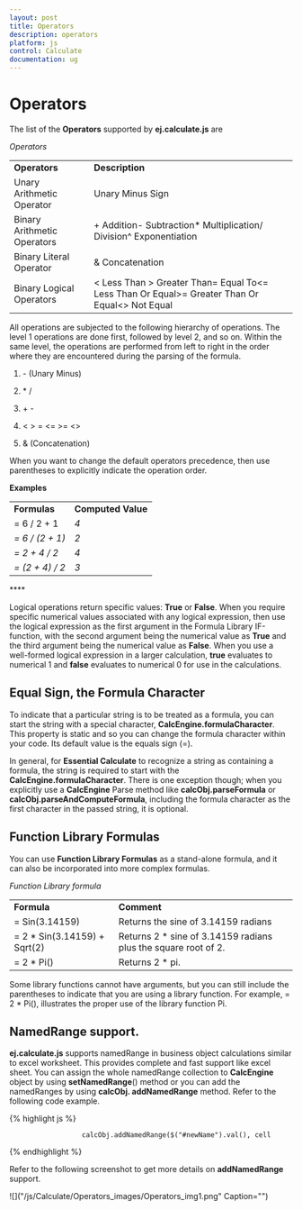 ```yaml
---
layout: post
title: Operators
description: operators
platform: js
control: Calculate
documentation: ug
---
```


# Operators

The list of the **Operators** supported by **ej.calculate.js** are

_Operators_

<table>
<tr>
<td>
<b>Operators </b></td><td>
<b>Description     </b></td></tr>
<tr>
<td>
Unary Arithmetic Operator</td><td>
Unary Minus Sign</td></tr>
<tr>
<td>
Binary Arithmetic Operators</td><td>
+        Addition-         Subtraction*         Multiplication/         Division^        Exponentiation</td></tr>
<tr>
<td>
Binary Literal Operator</td><td>
&        Concatenation</td></tr>
<tr>
<td>
Binary Logical Operators</td><td>
<        Less Than >        Greater Than=         Equal To<=       Less Than Or Equal>=       Greater Than Or Equal&lt;&gt;       Not Equal</td></tr>
</table>
All operations are subjected to the following hierarchy of operations. The level 1 operations are done first, followed by level 2, and so on. Within the same level, the operations are performed from left to right in the order where they are encountered during the parsing of the formula.

1. \- (Unary Minus)

2. \*    /

3. \+    -

4. &lt;   &gt;    =    &lt;=    &gt;=    &lt;&gt;

5. & (Concatenation)



When you want to change the default operators precedence, then use parentheses to explicitly indicate the operation order.

**Examples**

<table>
<tr>
<td>
<b>Formulas  </b></td><td>
<b>	Computed Value</b></td></tr>
<tr>
<td>
= 6 / 2 + 1                     </td><td>
<i>4</i></td></tr>
<tr>
<td>
<i>= 6 / (2 + 1)                   </i></td><td>
<i>2</i></td></tr>
<tr>
<td>
<i>= 2 + 4 / 2                     </i></td><td>
<i>4</i></td></tr>
<tr>
<td>
<i>= (2 + 4) / 2                   </i></td><td>
<i>3</i></td></tr>
</table>
****

Logical operations return specific values: **True** or **False**. When you require specific numerical values associated with any logical expression, then use the logical expression as the first argument in the Formula Library IF-function, with the second argument being the numerical value as **True** and the third argument being the numerical value as **False**. When you use a well-formed logical expression in a larger calculation, **true** evaluates to numerical 1 and **false** evaluates to numerical 0 for use in the calculations.

## Equal Sign, the Formula Character

To indicate that a particular string is to be treated as a formula, you can start the string with a special character, **CalcEngine.formulaCharacter**. This property is static and so you can change the formula character within your code. Its default value is the equals sign (=).

In general, for **Essential Calculate** to recognize a string as containing a formula, the string is required to start with the **CalcEngine.formulaCharacter**. There is one exception though; when you explicitly use a **CalcEngine** Parse method like **calcObj.parseFormula** or **calcObj.parseAndComputeFormula**, including the formula character as the first character in the passed string, it is optional.

## Function Library Formulas

You can use **Function Library Formulas** as a stand-alone formula, and it can also be incorporated into more complex formulas.

_Function Library formula_

<table>
<tr>
<td>
<b>Formula</b></td><td>
<b>Comment</b></td></tr>
<tr>
<td>
= Sin(3.14159)</td><td>
Returns the sine of 3.14159 radians</td></tr>
<tr>
<td>
= 2 * Sin(3.14159) + Sqrt(2)      </td><td>
Returns 2 * sine of 3.14159 radians plus the square root of 2.</td></tr>
<tr>
<td>
  = 2 * Pi()       </td><td>
 Returns 2 * pi.</td></tr>
</table>
Some library functions cannot have arguments, but you can still include the parentheses to indicate that you are using a library function. For example, = 2 * Pi(), illustrates the proper use of the library function Pi.

## NamedRange support.

**ej.calculate.js** supports namedRange in business object calculations similar to excel worksheet. This provides complete and fast support like excel sheet. You can assign the whole namedRange collection to **CalcEngine** object by using **setNamedRange**() method or you can add the namedRanges by using **calcObj. addNamedRange** method. Refer to the following code example.

{% highlight js %}


                      calcObj.addNamedRange($("#newName").val(), cell


{% endhighlight %}

Refer to the following screenshot to get more details on **addNamedRange** support.

![]("/js/Calculate/Operators_images/Operators_img1.png" Caption="")




